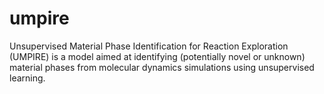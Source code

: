 # umpire
Unsupervised Material Phase Identification for Reaction Exploration (UMPIRE) is a model aimed at identifying (potentially novel or unknown) material phases from molecular dynamics simulations using unsupervised learning.
